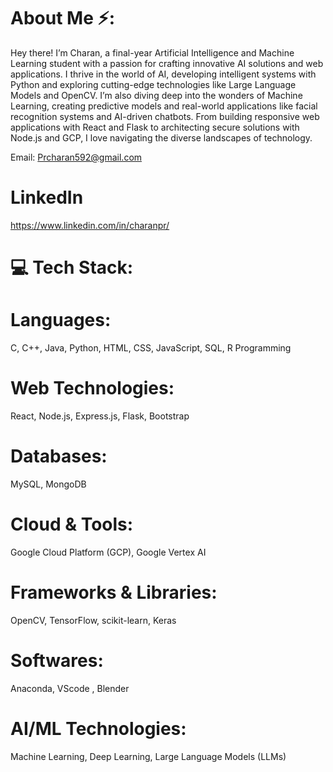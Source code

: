 # About Me ⚡️:
Hey there! I’m Charan, a final-year Artificial Intelligence and Machine Learning student with a passion for crafting innovative AI solutions and web applications. I thrive in the world of AI, developing intelligent systems with Python and exploring cutting-edge technologies like Large Language Models and OpenCV. I’m also diving deep into the wonders of Machine Learning, creating predictive models and real-world applications like facial recognition systems and AI-driven chatbots. From building responsive web applications with React and Flask to architecting secure solutions with Node.js and GCP, I love navigating the diverse landscapes of technology.

Email: Prcharan592@gmail.com

# LinkedIn
https://www.linkedin.com/in/charanpr/

# 💻 Tech Stack:

# Languages: 
  C, C++, Java, Python, HTML, CSS, JavaScript, SQL, R Programming
# Web Technologies:
  React, Node.js, Express.js, Flask, Bootstrap
# Databases: 
  MySQL, MongoDB
# Cloud & Tools:
  Google Cloud Platform (GCP), Google Vertex AI
# Frameworks & Libraries:
  OpenCV, TensorFlow, scikit-learn, Keras
# Softwares: 
  Anaconda, VScode , Blender
# AI/ML Technologies: 
  Machine Learning, Deep Learning, Large Language Models (LLMs)
